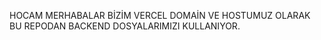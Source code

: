 HOCAM MERHABALAR BİZİM VERCEL DOMAİN VE HOSTUMUZ OLARAK BU REPODAN BACKEND DOSYALARIMIZI KULLANIYOR.
